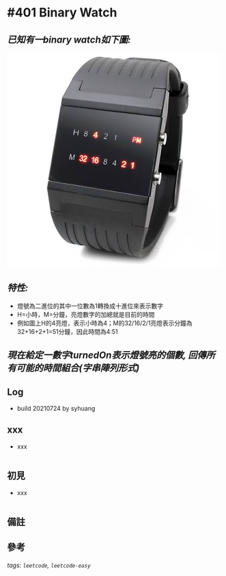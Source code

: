 # \#401 Binary Watch
## *已知有一binary watch如下圖:*
![](pic/binarywatch.jpg)
## *特性:*
 - 燈號為二進位的其中一位數為1轉換成十進位來表示數字
 - H=小時，M=分鐘，亮燈數字的加總就是目前的時間
 - 例如圖上H的4亮燈，表示小時為4；M的32/16/2/1亮燈表示分鐘為32+16+2+1=51分鐘，因此時間為4:51
## *現在給定一數字turnedOn表示燈號亮的個數, 回傳所有可能的時間組合(字串陣列形式)*
## Log
 - build 20210724 by syhuang

## xxx
 - xxx
```javascript=
```
## 初見
 - xxx
```javascript=
```
## 備註
## 參考
###### tags: `leetcode`, `leetcode-easy`